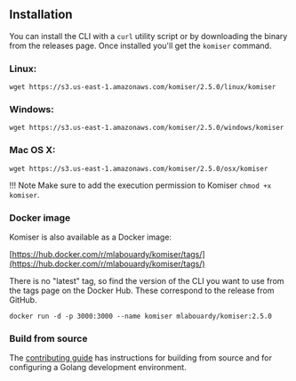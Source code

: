 ## Installation

You can install the CLI with a `curl` utility script or by downloading the binary from the releases page. Once installed you'll get the `komiser` command.

### Linux:

```
wget https://s3.us-east-1.amazonaws.com/komiser/2.5.0/linux/komiser
```

### Windows:

```
wget https://s3.us-east-1.amazonaws.com/komiser/2.5.0/windows/komiser
```

### Mac OS X:

```
wget https://s3.us-east-1.amazonaws.com/komiser/2.5.0/osx/komiser
```

!!! Note
    Make sure to add the execution permission to Komiser `chmod +x komiser`.

### Docker image

Komiser is also available as a Docker image:

[https://hub.docker.com/r/mlabouardy/komiser/tags/](https://hub.docker.com/r/mlabouardy/komiser/tags/)

There is no "latest" tag, so find the version of the CLI you want to use from the tags page on the Docker Hub. These correspond to the release from GitHub.

```
docker run -d -p 3000:3000 --name komiser mlabouardy/komiser:2.5.0
```

### Build from source

The [contributing guide](https://docs.komiser.io/contributing) has instructions for building from source and for configuring a Golang development environment.